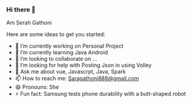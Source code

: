 ### Hi there 👋

 Am Serah Gathoni
 
Here are some ideas to get you started:

- 🔭 I’m currently working on Personal Project
- 🌱 I’m currently learning Java Android
- 👯 I’m looking to collaborate on ...
- 🤔 I’m looking for help with Posting Json in using Volley
- 💬 Ask me about vue, Javascrpt, Java, Spark
- 📫 How to reach me: Saragathoni888@gmail.com
- 😄 Pronouns: She
- ⚡ Fun fact: Samsung tests phone durability with a butt-shaped robot
